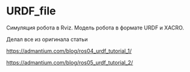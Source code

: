 # URDF_file
Симуляция робота в Rviz. Модель робота в формате URDF и XACRO.

Делал все из оригинала статьи 

https://admantium.com/blog/ros04_urdf_tutorial_1/

https://admantium.com/blog/ros05_urdf_tutorial_2/ 
